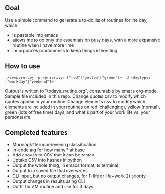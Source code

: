 ## Goal

Use a simple command to generate a to-do list of routines for the day, which:
* is pastable into emacs
* allows me to do only the essentials on busy days, with a more expansive routine when I have more time
* incorporates randomness to keep things interesting

## How to use

```
./composer.py -p <priority: ["red"|"yellow"|"green"]> -d <daytype: ["workday"|"weekend"]>
```

Output is written to "todays_routine.org", consumable by emacs org-mode. Sample file included in this repo.
Change quotes.csv to modify which quotes appear in your routine.
Change elements.csv to modify which elements are included in your routines on red (challenging), yellow (normal), green (lots of free time) days, and what's part of your work life vs. your personal life.

## Completed features

* Morning/afternoon/evening classification
* In-code arg for how many * at base
* Add enough to CSV that it can be tested
* Uptake CSV into hashes in python
* Output the whole thing, in emacs format, to terminal
* Output to a saved file that overwrites
* CLI input, but no output changes, for 1) life or life+work 2) priority
* Output changes in results using CLI
* Outfit for AM routine and use for 3 days
